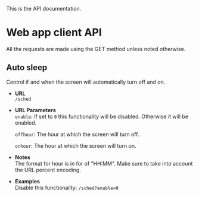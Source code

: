 This is the API documentation.

# Web app client API

All the requests are made using the GET method unless noted otherwise.

## Auto sleep
Control if and when the screen will automatically turn off and on.

- **URL**  
  `/sched`

- **URL Parameters**  
  `enable`: If set to `0` this functionality will be disabled. Otherwise it will be enabled.
  
  `offhour`: The hour at which the screen will turn off.
  
  `onhour`: The hour at which the screen will turn on.

- **Notes**  
   The format for hour is in for of "HH:MM". Make sure to take into account the URL percent encoding.

- **Examples**  
  Disable this functionality: `/sched?enable=0`
